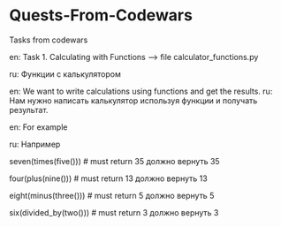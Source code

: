 # Quests-From-Codewars
Tasks from codewars

en: Task 1. Calculating with Functions --> file calculator_functions.py

ru: Функции с калькулятором

en: We want to write calculations using functions and get the results.
ru: Нам нужно написать калькулятор используя функции и получать результат.

en: For example

ru: Например

seven(times(five())) # must return 35 должно вернуть 35

four(plus(nine())) # must return 13 должно вернуть 13

eight(minus(three())) # must return 5 должно вернуть 5

six(divided_by(two())) # must return 3 должно вернуть 3


